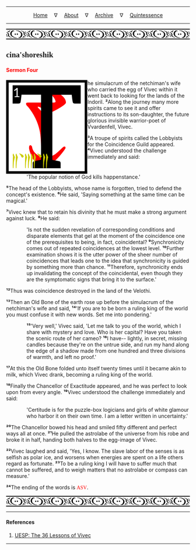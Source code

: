 
---

<!--- Local CSS Font Loading -->

<style>
@font-face {
    font-family: HayghinDaedric;
    src: url('../../../../../assets/fonts/ttf/HayghinDaedric.ttf') format('truetype');
    font-weight: medium;
    font-style: normal;
}
</style>

<!--- Jekyll Page Links -->

<center>
<a href="../../../../../index.html">Home</a>
&emsp;&nabla;&emsp;
<a href="../../../../archive/about.html">About</a>
&emsp;&nabla;&emsp;
<a href="../../../../archive/index.html">Archive</a>
&emsp;&nabla;&emsp;
<a href="../../../index.html">Quintessence</a>
</center>

<!--- Markdown Body Below: -->

---

<img align="center" alt="Bordering" src="../../../../../assets/images/symbols/velothi_pattern_long_by_lukkar.svg">

## <span style="font-family:HayghinDaedric">cina'shoreshik</span>

#### <span style="color:red">Sermon Four</span>

<img align="left" alt="T" src="../../../project/resources/initials/svg/vivec/initial_04.svg">he simulacrum of the netchiman's wife who carried the egg of Vivec within it went back to looking for the lands of the Indoril.
<b>&sup2;</b>Along the journey many more spirits came to see it and offer instructions to its son-daughter, the future glorious invisible warrior-poet of Vvardenfell, Vivec.

<b>&sup3;</b>A troupe of spirits called the Lobbyists for the Coincidence Guild appeared.
<b>&#8308;</b>Vivec understood the challenge immediately and said:

<span style="display:inline-block;padding-left:4em">'The popular notion of God kills happenstance.'</span>

<b>&#8309;</b>The head of the Lobbyists, whose name is forgotten, tried to defend the concept's existence.
<b>&#8310;</b>He said, 'Saying something at the same time can be magical.'

<b>&#8311;</b>Vivec knew that to retain his divinity that he must make a strong argument against luck.
<b>&#8312;</b>He said:

<span style="display:inline-block;padding-left:4em">'Is not the sudden revelation of corresponding conditions and disparate elements that gel at the moment of the coincidence one of the prerequisites to being, in fact, coincidental?
<b>&#8313;</b>Synchronicity comes out of repeated coincidences at the lowest level.
<b>&sup1;&#8304;</b>Further examination shows it is the utter power of the sheer number of coincidences that leads one to the idea that synchronicity is guided by something more than chance.
<b>&sup1;&sup1;</b>Therefore, synchronicity ends up invalidating the concept of the coincidental, even though they are the symptomatic signs that bring it to the surface.'</span>

<b>&sup1;&sup2;</b>Thus was coincidence destroyed in the land of the Velothi.

<b>&sup1;&sup3;</b>Then an Old Bone of the earth rose up before the simulacrum of the netchiman's wife and said,
<b>&sup1;&#8308;</b>'If you are to be born a ruling king of the world you must confuse it with new words. Set me into pondering.'

<span style="display:inline-block;padding-left:4em"><b>&sup1;&#8309;</b>'Very well,' Vivec said, 'Let me talk to you of the world, which I share with mystery and love. Who is her capital? Have you taken the scenic route of her cameo?
<b>&sup1;&#8310;</b>I have\-\- lightly, in secret, missing candles because they're on the untrue side, and run my hand along the edge of a shadow made from one hundred and three divisions of warmth, and left no proof.'</span>

<b>&sup1;&#8311;</b>At this the Old Bone folded unto itself twenty times until it became akin to milk, which Vivec drank, becoming a ruling king of the world.

<b>&sup1;&#8312;</b>Finally the Chancellor of Exactitude appeared, and he was perfect to look upon from every angle.
<b>&sup1;&#8313;</b>Vivec understood the challenge immediately and said:

<span style="display:inline-block;padding-left:4em">'Certitude is for the puzzle-box logicians and girls of white glamour who harbor it on their own time. I am a letter written in uncertainty.'</span>

<b>&sup2;&#8304;</b>The Chancellor bowed his head and smiled fifty different and perfect ways all at once.
<b>&sup2;&sup1;</b>He pulled the astrolabe of the universe from his robe and broke it in half, handing both halves to the egg-image of Vivec.

<b>&sup2;&sup2;</b>Vivec laughed and said, 'Yes, I know. The slave labor of the senses is as selfish as polar ice, and worsens when energies are spent on a life others regard as fortunate.
<b>&sup2;&sup3;</b>To be a ruling king I will have to suffer much that cannot be suffered, and to weigh matters that no astrolabe or compass can measure.'

<b>&sup2;&#8308;</b>The ending of the words is
<span style="font-family:HayghinDaedric;color:red">ASV</span>.

<img align="center" alt="Bordering" src="../../../../../assets/images/symbols/velothi_pattern_long_by_lukkar.svg">

---

#### References

1. [UESP: The 36 Lessons of Vivec][1]

[1]: https://en.uesp.net/wiki/Morrowind:36_Lessons_of_Vivec,_Sermon_4

---

